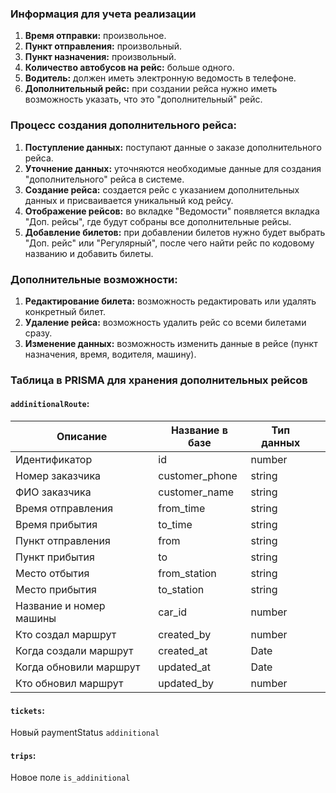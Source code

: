 ### Информация для учета реализации

1. **Время отправки:** произвольное.
2. **Пункт отправления:** произвольный.
3. **Пункт назначения:** произвольный.
4. **Количество автобусов на рейс:** больше одного.
5. **Водитель:** должен иметь электронную ведомость в телефоне.
6. **Дополнительный рейс:** при создании рейса нужно иметь возможность указать, что это "дополнительный" рейс.

### Процесс создания дополнительного рейса:

1. **Поступление данных:** поступают данные о заказе дополнительного рейса.
2. **Уточнение данных:** уточняются необходимые данные для создания "дополнительного" рейса в системе.
3. **Создание рейса:** создается рейс с указанием дополнительных данных и присваивается уникальный код рейсу.
4. **Отображение рейсов:** во вкладке "Ведомости" появляется вкладка "Доп. рейсы", где будут собраны все дополнительные рейсы.
5. **Добавление билетов:** при добавлении билетов нужно будет выбрать "Доп. рейс" или "Регулярный", после чего найти рейс по кодовому названию и добавить билеты.

### Дополнительные возможности:

1. **Редактирование билета:** возможность редактировать или удалять конкретный билет.
2. **Удаление рейса:** возможность удалить рейс со всеми билетами сразу.
3. **Изменение данных:** возможность изменить данные в рейсе (пункт назначения, время, водителя, машину).

### Таблица в PRISMA для хранения дополнительных рейсов

#### `addinitionalRoute`:

| Описание                | Название в базе | Тип данных |     |
| ----------------------- | --------------- | ---------- | --- |
| Идентификатор           | id              | number     |     |
| Номер заказчика         | customer_phone  | string     |     |
| ФИО заказчика           | customer_name   | string     |     |
| Время отправления       | from_time       | string     |     |
| Время прибытия          | to_time         | string     |     |
| Пункт отправления       | from            | string     |     |
| Пункт прибытия          | to              | string     |     |
| Место отбытия           | from_station    | string     |     |
| Место прибытия          | to_station      | string     |     |
| Название и номер машины | car_id          | number     |     |
| Кто создал маршрут      | created_by      | number     |     |
| Когда создали маршрут   | created_at      | Date       |     |
| Когда обновили маршрут  | updated_at      | Date       |     |
| Кто обновил маршрут     | updated_by      | number     |     |

#### `tickets`:
Новый paymentStatus `addinitional`


#### `trips`:
Новое поле `is_addinitional`


